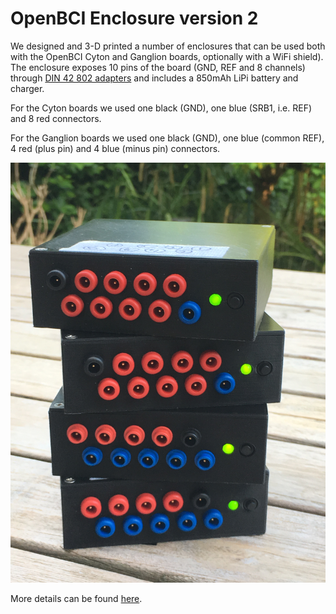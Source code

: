 # OpenBCI Enclosure version 2

We designed and 3-D printed a number of enclosures that can be used both with the OpenBCI Cyton and Ganglion boards, optionally with a WiFi shield). The enclosure exposes 10 pins of the board (GND, REF and 8 channels) through [DIN 42 802 adapters](https://www.medcat.nl/supplies/En/adapters.htm) and includes a 850mAh LiPi battery and charger.

For the Cyton boards we used one black (GND), one blue (SRB1, i.e. REF) and 8 red connectors.

For the Ganglion boards we used one black (GND), one blue (common REF), 4 red (plus pin) and 4 blue (minus pin) connectors.

![photo](stacked.jpg)

More details can be found [here](https://robertoostenveld.nl/touch-proof-enclosure-for-openbci/).
